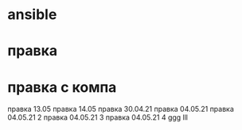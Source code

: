 # ansible
# правка
# правка с компа
правка 13.05
правка 14.05
правка 30.04.21
правка 04.05.21
правка 04.05.21 2
правка 04.05.21 3
правка 04.05.21 4
ggg
lll
